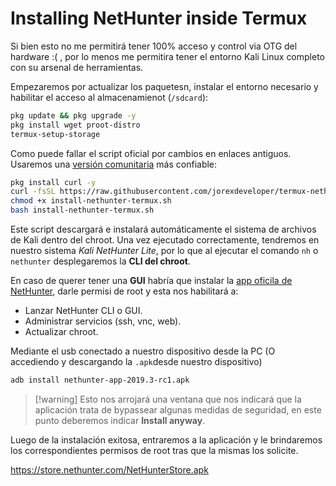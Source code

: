 # Installing NetHunter inside Termux

Si bien esto no me permitirá tener 100% acceso y control via OTG del hardware :( , por lo menos me permitira tener el entorno Kali Linux completo con su arsenal de herramientas.

Empezaremos por actualizar los paquetesn, instalar el entorno necesario y habilitar el acceso al almacenamienot (`/sdcard`):

```bash
pkg update && pkg upgrade -y
pkg install wget proot-distro
termux-setup-storage
```

Como puede fallar el script oficial por cambios en enlaces antiguos. Usaremos una [versión comunitaria](https://raw.githubusercontent.com/jorexdeveloper/termux-nethunter/main/install-nethunter.sh) más confiable:

```bash
pkg install curl -y
curl -fsSL https://raw.githubusercontent.com/jorexdeveloper/termux-nethunter/main/install-nethunter.sh -o install-nethunter-termux.sh
chmod +x install-nethunter-termux.sh
bash install-nethunter-termux.sh
```

Este script descargará e instalará automáticamente el sistema de archivos de Kali dentro del chroot. Una vez ejecutado correctamente, tendremos en nuestro sistema *Kali NetHunter Lite*, por lo que al ejecutar el comando `nh` o `nethunter` desplegaremos la **CLI del chroot**.

En caso de querer tener una **GUI** habría que instalar la [app oficila de NetHunter](https://gitlab.com/kalilinux/nethunter/apps/kali-nethunter-app/-/releases), darle permisi de root y esta nos habilitará a:

- Lanzar NetHunter CLI o GUI.
- Administrar servicios (ssh, vnc, web).
- Actualizar chroot.

Mediante el usb conectado a nuestro dispositivo desde la PC (O accediendo y descargando la `.apk`desde nuestro dispositivo)
```bash
adb install nethunter-app-2019.3-rc1.apk
```

> [!warning]  Esto nos arrojará una ventana que nos indicará que la aplicación trata de bypassear algunas medidas de seguridad, en este punto deberemos indicar **Install anyway**.

Luego de la instalación exitosa, entraremos a la aplicación y le brindaremos los correspondientes permisos de root tras que la mismas los solicite.

https://store.nethunter.com/NetHunterStore.apk